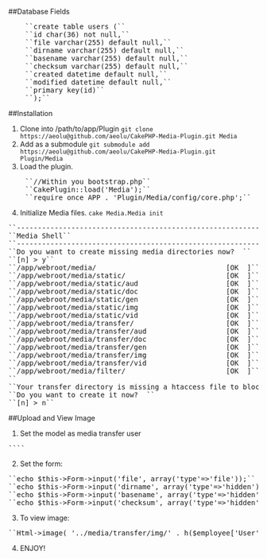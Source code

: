 ##Database Fields
<pre>
    ``create table users (``
    ``id char(36) not null,``
    ``file varchar(255) default null,``
    ``dirname varchar(255) default null,``
    ``basename varchar(255) default null,``
    ``checksum varchar(255) default null,``
    ``created datetime default null,``
    ``modified datetime default null,``
    ``primary key(id)``
    ``);``
</pre>

##Installation
1. Clone into /path/to/app/Plugin 
``git clone https://aeolu@github.com/aeolu/CakePHP-Media-Plugin.git Media``
2. Add as a submodule
``git submodule add https://aeolu@github.com/aeolu/CakePHP-Media-Plugin.git Plugin/Media``
3. Load the plugin.
<pre>
    ``//Within you bootstrap.php``
    ``CakePlugin::load('Media');``
    ``require_once APP . 'Plugin/Media/config/core.php';``
</pre>
4. Initialize Media files.
``cake Media.Media init``
<pre>
``---------------------------------------------------------------``
``Media Shell``
``---------------------------------------------------------------``
``Do you want to create missing media directories now?  ``
``[n] > y``
``/app/webroot/media/                               [OK  ]``
``/app/webroot/media/static/                        [OK  ]``
``/app/webroot/media/static/aud                     [OK  ]``
``/app/webroot/media/static/doc                     [OK  ]``
``/app/webroot/media/static/gen                     [OK  ]``
``/app/webroot/media/static/img                     [OK  ]``
``/app/webroot/media/static/vid                     [OK  ]``
``/app/webroot/media/transfer/                      [OK  ]``
``/app/webroot/media/transfer/aud                   [OK  ]``
``/app/webroot/media/transfer/doc                   [OK  ]``
``/app/webroot/media/transfer/gen                   [OK  ]``
``/app/webroot/media/transfer/img                   [OK  ]``
``/app/webroot/media/transfer/vid                   [OK  ]``
``/app/webroot/media/filter/                        [OK  ]``
``
``Your transfer directory is missing a htaccess file to block requests.``
``Do you want to create it now?  ``
``[n] > n``
</pre>

##Upload and View Image
1. Set the model as media transfer user
<pre>
``<?php``
``class User extends AppModel {``
``	var $name = 'User';``
``        var $actsAs = array('Media.Transfer', 'Media.Coupler', 'Media.Meta');``
``?>``
</pre>
2. Set the form:
<pre>
``echo $this->Form->input('file', array('type'=>'file'));``
``echo $this->Form->input('dirname', array('type'=>'hidden'));``
``echo $this->Form->input('basename', array('type'=>'hidden'));``
``echo $this->Form->input('checksum', array('type'=>'hidden'));``
</pre>
3. To view image:
<pre>
``<?php echo $this->Html->image( '../media/transfer/img/' . h($employee['User']['basename']), array('alt' => __('Profile Picture'), 'border' => '0')); ?>``
</pre>
4. ENJOY!